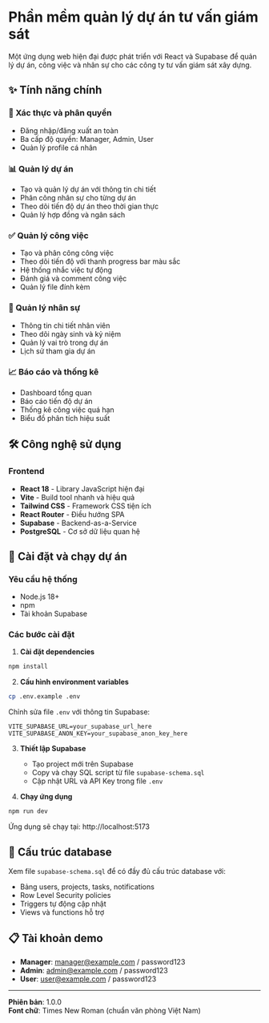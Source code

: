 # Phần mềm quản lý dự án tư vấn giám sát

Một ứng dụng web hiện đại được phát triển với React và Supabase để quản lý dự án, công việc và nhân sự cho các công ty tư vấn giám sát xây dựng.

## ✨ Tính năng chính

### 🔐 Xác thực và phân quyền
- Đăng nhập/đăng xuất an toàn
- Ba cấp độ quyền: Manager, Admin, User
- Quản lý profile cá nhân

### 📊 Quản lý dự án
- Tạo và quản lý dự án với thông tin chi tiết
- Phân công nhân sự cho từng dự án
- Theo dõi tiến độ dự án theo thời gian thực
- Quản lý hợp đồng và ngân sách

### ✅ Quản lý công việc
- Tạo và phân công công việc
- Theo dõi tiến độ với thanh progress bar màu sắc
- Hệ thống nhắc việc tự động
- Đánh giá và comment công việc
- Quản lý file đính kèm

### 👥 Quản lý nhân sự
- Thông tin chi tiết nhân viên
- Theo dõi ngày sinh và kỷ niệm
- Quản lý vai trò trong dự án
- Lịch sử tham gia dự án

### 📈 Báo cáo và thống kê
- Dashboard tổng quan
- Báo cáo tiến độ dự án
- Thống kê công việc quá hạn
- Biểu đồ phân tích hiệu suất

## 🛠️ Công nghệ sử dụng

### Frontend
- **React 18** - Library JavaScript hiện đại
- **Vite** - Build tool nhanh và hiệu quả
- **Tailwind CSS** - Framework CSS tiện ích
- **React Router** - Điều hướng SPA
- **Supabase** - Backend-as-a-Service
- **PostgreSQL** - Cơ sở dữ liệu quan hệ

## 🚀 Cài đặt và chạy dự án

### Yêu cầu hệ thống
- Node.js 18+
- npm
- Tài khoản Supabase

### Các bước cài đặt

1. **Cài đặt dependencies**
```bash
npm install
```

2. **Cấu hình environment variables**
```bash
cp .env.example .env
```
Chỉnh sửa file `.env` với thông tin Supabase:
```
VITE_SUPABASE_URL=your_supabase_url_here
VITE_SUPABASE_ANON_KEY=your_supabase_anon_key_here
```

3. **Thiết lập Supabase**
   - Tạo project mới trên Supabase
   - Copy và chạy SQL script từ file `supabase-schema.sql`
   - Cập nhật URL và API Key trong file `.env`

4. **Chạy ứng dụng**
```bash
npm run dev
```

Ứng dụng sẽ chạy tại: http://localhost:5173

## 📝 Cấu trúc database

Xem file `supabase-schema.sql` để có đầy đủ cấu trúc database với:
- Bảng users, projects, tasks, notifications
- Row Level Security policies
- Triggers tự động cập nhật
- Views và functions hỗ trợ

## 📋 Tài khoản demo

- **Manager**: manager@example.com / password123
- **Admin**: admin@example.com / password123  
- **User**: user@example.com / password123

---

**Phiên bản**: 1.0.0  
**Font chữ**: Times New Roman (chuẩn văn phòng Việt Nam)
